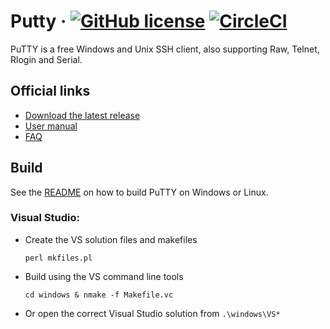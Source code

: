 
# Putty &middot; [![GitHub license](https://img.shields.io/badge/license-MIT-blue.svg)](https://github.com/DamianFekete/putty/blob/master/LICENCE) [![CircleCI](https://circleci.com/gh/DamianFekete/putty.svg?style=shield)](https://circleci.com/gh/DamianFekete/putty)

PuTTY is a free Windows and Unix SSH client, also supporting Raw, Telnet, Rlogin and Serial.

## Official links
* [Download the latest release](https://www.chiark.greenend.org.uk/~sgtatham/putty/latest.html)
* [User manual](https://the.earth.li/~sgtatham/putty/0.73/htmldoc/)
* [FAQ](https://www.chiark.greenend.org.uk/~sgtatham/putty/faq.html)

## Build
See the [README](README) on how to build PuTTY on Windows or Linux.

### **Visual Studio**:
* Create the VS solution files and makefiles

      perl mkfiles.pl

* Build using the VS command line tools

      cd windows & nmake -f Makefile.vc

* Or open the correct Visual Studio solution from `.\windows\VS*`
